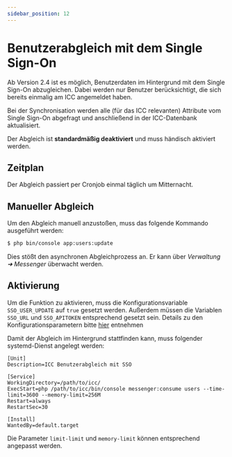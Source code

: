```yaml
---
sidebar_position: 12
---
```


# Benutzerabgleich mit dem Single Sign-On

Ab Version 2.4 ist es möglich, Benutzerdaten im Hintergrund mit dem Single Sign-On abzugleichen. Dabei werden nur Benutzer
berücksichtigt, die sich bereits einmalig am ICC angemeldet haben.

Bei der Synchronisation werden alle (für das ICC relevanten) Attribute vom Single Sign-On abgefragt und anschließend in
der ICC-Datenbank aktualisiert.

Der Abgleich ist **standardmäßig deaktiviert** und muss händisch aktiviert werden.

## Zeitplan

Der Abgleich passiert per Cronjob einmal täglich um Mitternacht.

## Manueller Abgleich

Um den Abgleich manuell anzustoßen, muss das folgende Kommando ausgeführt werden:

```bash
$ php bin/console app:users:update
```

Dies stößt den asynchronen Abgleichprozess an. Er kann über *Verwaltung ➜ Messenger* überwacht werden.

## Aktivierung

Um die Funktion zu aktivieren, muss die Konfigurationsvariable `SSO_USER_UPDATE` auf `true` gesetzt werden. Außerdem
müssen die Variablen `SSO_URL` und `SSO_APITOKEN` entsprechend gesetzt sein. Details zu den Konfigurationsparametern
bitte [hier](../install/configuration#SSO_USER_UPDATE) entnehmen

Damit der Abgleich im Hintergrund stattfinden kann, muss folgender systemd-Dienst angelegt werden:

```
[Unit]
Description=ICC Benutzerabgleich mit SSO

[Service]
WorkingDirectory=/path/to/icc/
ExecStart=php /path/to/icc/bin/console messenger:consume users --time-limit=3600 --memory-limit=256M
Restart=always
RestartSec=30

[Install]
WantedBy=default.target
```

Die Parameter `limit-limit` und `memory-limit` können entsprechend angepasst werden.